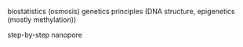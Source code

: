 biostatistics (osmosis)
genetics principles (DNA structure, epigenetics (mostly methylation))

step-by-step nanopore



